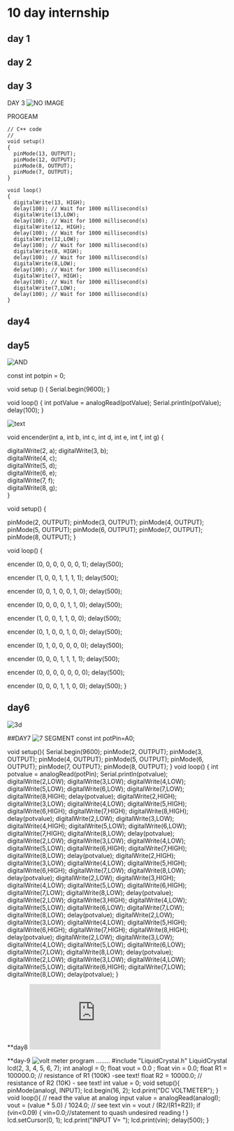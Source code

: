  # 10 day internship
## day 1
## day 2
## day 3


DAY 3
![NO IMAGE](https://github.com/aswinkichuzzz/kichuzzz/blob/main/Screenshot%20from%202023-05-11%2015-42-55.png)

PROGEAM
```
// C++ code
//
void setup()
{
  pinMode(13, OUTPUT);
  pinMode(12, OUTPUT);
  pinMode(8, OUTPUT);
  pinMode(7, OUTPUT);
}

void loop()
{
  digitalWrite(13, HIGH);
  delay(100); // Wait for 1000 millisecond(s)
  digitalWrite(13,LOW);
  delay(100); // Wait for 1000 millisecond(s)
  digitalWrite(12, HIGH);
  delay(100); // Wait for 1000 millisecond(s)
  digitalWrite(12,LOW);
  delay(100); // Wait for 1000 millisecond(s)
  digitalWrite(8, HIGH);
  delay(100); // Wait for 1000 millisecond(s)
  digitalWrite(8,LOW);
  delay(100); // Wait for 1000 millisecond(s)
  digitalWrite(7, HIGH);
  delay(100); // Wait for 1000 millisecond(s)
  digitalWrite(7,LOW);
  delay(100); // Wait for 1000 millisecond(s)
}

```
## day4

## day5
![AND](https://github.com/aswinkichuzzz/kichuzzz/blob/main/Screenshot%20from%202023-05-15%2014-27-56.png)

const int potpin = 0;

void setup () {
  Serial.begin(9600);
}

void loop() {
  int potValue = analogRead(potValue);
  Serial.println(potValue);
  delay(100);
}

![text](https://github.com/aswinkichuzzz/kichuzzz/blob/main/Screenshot%20from%202023-05-15%2015-15-39.png)

void encender(int a, int b, int c, int d, int e, int f, int g)
{
 

  digitalWrite(2, a);
  digitalWrite(3, b);  
  digitalWrite(4, c);  
  digitalWrite(5, d);  
  digitalWrite(6, e);  
  digitalWrite(7, f);  
  digitalWrite(8, g);  
}

void setup() {



  pinMode(2, OUTPUT);
  pinMode(3, OUTPUT);
  pinMode(4, OUTPUT);
  pinMode(5, OUTPUT);
  pinMode(6, OUTPUT);
  pinMode(7, OUTPUT);
  pinMode(8, OUTPUT);
}

void loop() {

  

  encender (0, 0, 0, 0, 0, 0, 1); 
  delay(500);

  encender (1, 0, 0, 1, 1, 1, 1); 
  delay(500);

  encender (0, 0, 1, 0, 0, 1, 0); 
  delay(500);

  encender (0, 0, 0, 0, 1, 1, 0); 
  delay(500);

  encender (1, 0, 0, 1, 1, 0, 0); 
  delay(500);

  encender (0, 1, 0, 0, 1, 0, 0); 
  delay(500);

  encender (0, 1, 0, 0, 0, 0, 0); 
  delay(500);

  encender (0, 0, 0, 1, 1, 1, 1); 
  delay(500);

  encender (0, 0, 0, 0, 0, 0, 0); 
  delay(500);

  encender (0, 0, 0, 1, 1, 0, 0); 
  delay(500);
} 

## day6
![3d](https://github.com/aswinkichuzzz/kichuzzz/blob/main/Screenshot%20from%202023-05-16%2010-24-12.png)

##DAY7
![7 SEGMENT](https://github.com/aswinkichuzzz/kichuzzz/blob/main/Screenshot%20from%202023-05-18%2011-35-39.png)
const int potPin=A0;

void setup(){
  Serial.begin(9600);
  pinMode(2, OUTPUT);
  pinMode(3, OUTPUT);
  pinMode(4, OUTPUT);
  pinMode(5, OUTPUT);
  pinMode(6, OUTPUT);
  pinMode(7, OUTPUT);
  pinMode(8, OUTPUT);
}
void loop()
{ 
  int potvalue = analogRead(potPin);
  Serial.println(potvalue);
  digitalWrite(2,LOW);
  digitalWrite(3,LOW);
  digitalWrite(4,LOW);
  digitalWrite(5,LOW);
  digitalWrite(6,LOW);
  digitalWrite(7,LOW);
  digitalWrite(8,HIGH);
  delay(potvalue);
  digitalWrite(2,HIGH);
  digitalWrite(3,LOW);
  digitalWrite(4,LOW);
  digitalWrite(5,HIGH);
  digitalWrite(6,HIGH);
  digitalWrite(7,HIGH);
  digitalWrite(8,HIGH);
  delay(potvalue);
  digitalWrite(2,LOW);
  digitalWrite(3,LOW);
  digitalWrite(4,HIGH);
  digitalWrite(5,LOW);
  digitalWrite(6,LOW);
  digitalWrite(7,HIGH);
  digitalWrite(8,LOW);
  delay(potvalue);
  digitalWrite(2,LOW);
  digitalWrite(3,LOW);
  digitalWrite(4,LOW);
  digitalWrite(5,LOW);
  digitalWrite(6,HIGH);
  digitalWrite(7,HIGH);
  digitalWrite(8,LOW);
  delay(potvalue);
  digitalWrite(2,HIGH);
  digitalWrite(3,LOW);
  digitalWrite(4,LOW);
  digitalWrite(5,HIGH);
  digitalWrite(6,HIGH);
  digitalWrite(7,LOW);
  digitalWrite(8,LOW);
  delay(potvalue);
  digitalWrite(2,LOW);
  digitalWrite(3,HIGH);
  digitalWrite(4,LOW);
  digitalWrite(5,LOW);
  digitalWrite(6,HIGH);
  digitalWrite(7,LOW);
  digitalWrite(8,LOW);
  delay(potvalue);
  digitalWrite(2,LOW);
  digitalWrite(3,HIGH);
  digitalWrite(4,LOW);
  digitalWrite(5,LOW);
  digitalWrite(6,LOW);
  digitalWrite(7,LOW);
  digitalWrite(8,LOW);
  delay(potvalue);
  digitalWrite(2,LOW);
  digitalWrite(3,LOW);
  digitalWrite(4,LOW);
  digitalWrite(5,HIGH);
  digitalWrite(6,HIGH);
  digitalWrite(7,HIGH);
  digitalWrite(8,HIGH);
  delay(potvalue);
  digitalWrite(2,LOW);
  digitalWrite(3,LOW);
  digitalWrite(4,LOW);
  digitalWrite(5,LOW);
  digitalWrite(6,LOW);
  digitalWrite(7,LOW);
  digitalWrite(8,LOW);
  delay(potvalue);
  digitalWrite(2,LOW);
  digitalWrite(3,LOW);
  digitalWrite(4,LOW);
  digitalWrite(5,LOW);
  digitalWrite(6,HIGH);
  digitalWrite(7,LOW);
  digitalWrite(8,LOW);
  delay(potvalue);
} 

**day8
![rgb led](https://github.com/aswinkichuzzz/kichuzzz/blob/main/kunnamkkulam.md)

**day-9
![volt meter](https://github.com/aswinkichuzzz/kichuzzz/blob/main/Screenshot%20from%202023-05-20%2011-08-29.png)
program
........
#include "LiquidCrystal.h"
LiquidCrystal lcd(2, 3, 4, 5, 6, 7);
int analogI = 0;
float vout = 0.0 ;
float vin = 0.0;
float R1 = 100000.0; // resistance of R1 (100K) -see text!
float R2 = 10000.0; // resistance of R2 (10K) - see text!
int value = 0;
void setup(){
   pinMode(analogI, INPUT);
   lcd.begin(16, 2);
   lcd.print("DC VOLTMETER");
}
void loop(){
   // read the value at analog input
   value = analogRead(analogI);
   vout = (value * 5.0) / 1024.0; // see text
   vin = vout / (R2/(R1+R2)); 
   if (vin<0.09) {
   vin=0.0;//statement to quash undesired reading !
} 
lcd.setCursor(0, 1);
lcd.print("INPUT V= ");
lcd.print(vin);
delay(500);
}



